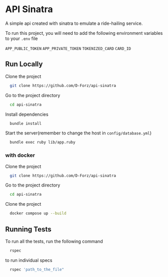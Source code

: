 # API Sinatra

A simple api created with sinatra to emulate a ride-hailing service.

To run this project, you will need to add the following environment variables to your `.env` file

`APP_PUBLIC_TOKEN`
`APP_PRIVATE_TOKEN`
`TOKENIZED_CARD`
`CARD_ID`


## Run Locally

Clone the project

```bash
  git clone https://github.com/D-Forz/api-sinatra
```

Go to the project directory

```bash
  cd api-sinatra
```

Install dependencies

```bash
  bundle install
```

Start the server(remember to change the host in `config/database.yml`)

```bash
  bundle exec ruby lib/app.ruby
```

### with docker

Clone the project

```bash
  git clone https://github.com/D-Forz/api-sinatra
```

Go to the project directory

```bash
  cd api-sinatra
```
Clone the project

```bash
  docker compose up --build
```

## Running Tests

To run all the tests, run the following command

```bash
  rspec
```

to run individual specs

```bash
  rspec 'path_to_the_file"
```
